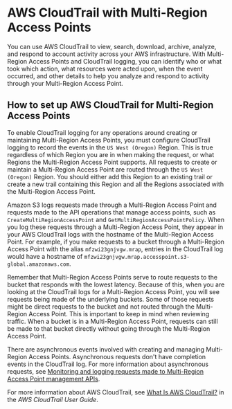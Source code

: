 # AWS CloudTrail with Multi\-Region Access Points<a name="MultiRegionAccessPointCloudTrail"></a>

 You can use AWS CloudTrail to view, search, download, archive, analyze, and respond to account activity across your AWS infrastructure\. With Multi\-Region Access Points and CloudTrail logging, you can identify who or what took which action, what resources were acted upon, when the event occurred, and other details to help you analyze and respond to activity through your Multi\-Region Access Point\. 

## How to set up AWS CloudTrail for Multi\-Region Access Points<a name="MultiRegionAccessPointCTSetup"></a>

To enable CloudTrail logging for any operations around creating or maintaining Multi\-Region Access Points, you must configure CloudTrail logging to record the events in the `US West (Oregon)` Region\. This is true regardless of which Region you are in when making the request, or what Regions the Multi\-Region Access Point supports\. All requests to create or maintain a Multi\-Region Access Point are routed through the `US West (Oregon)` Region\. You should either add this Region to an existing trail or create a new trail containing this Region and all the Regions associated with the Multi\-Region Access Point\.

 Amazon S3 logs requests made through a Multi\-Region Access Point and requests made to the API operations that manage access points, such as `CreateMultiRegionAccessPoint` and `GetMultiRegionAccessPointPolicy`\. When you log these requests through a Multi\-Region Access Point, they appear in your AWS CloudTrail logs with the hostname of the Multi\-Region Access Point\. For example, if you make requests to a bucket through a Multi\-Region Access Point with the alias `mfzwi23gnjvgw.mrap`, entries in the CloudTrail log would have a hostname of `mfzwi23gnjvgw.mrap.accesspoint.s3-global.amazonaws.com`\. 

 Remember that Multi\-Region Access Points serve to route requests to the bucket that responds with the lowest latency\. Because of this, when you are looking at the CloudTrail logs for a Multi\-Region Access Point, you will see requests being made of the underlying buckets\. Some of those requests might be direct requests to the bucket and not routed through the Multi\-Region Access Point\. This is important to keep in mind when reviewing traffic\. When a bucket is in a Multi\-Region Access Point, requests can still be made to that bucket directly without going through the Multi\-Region Access Point\. 

 There are asynchronous events involved with creating and managing Multi\-Region Access Points\. Asynchronous requests don't have completion events in the CloudTrail log\. For more information about asynchronous requests, see [Monitoring and logging requests made to Multi\-Region Access Point management APIs](MultiRegionAccessPointMonitoring.md#MonitoringMultiRegionAccessPointAPIs)\. 

 For more information about AWS CloudTrail, see [What Is AWS CloudTrail?](https://docs.aws.amazon.com/awscloudtrail/latest/userguide/cloudtrail-user-guide.html) in the *AWS CloudTrail User Guide*\. 